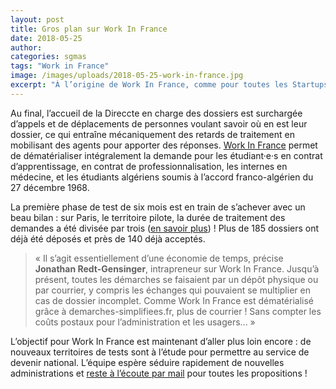 ```yaml
---
layout: post
title: Gros plan sur Work In France
date: 2018-05-25
author:
categories: sgmas
tags: "Work in France"
image: /images/uploads/2018-05-25-work-in-france.jpg
excerpt: "À l’origine de Work In France, comme pour toutes les Startups d’État, il y a un problème à résoudre : la demande d’autorisation provisoire de travail pour les étudiants étrangers. La procédure, papier uniquement, souffre d’un manque de suivi pour les étudiants et les employeurs alors que bien souvent il s’agit d’une démarche critique pour rester en France."
---
```

Au final, l’accueil de la Direccte en charge des dossiers est surchargée d’appels et de déplacements de personnes voulant savoir où en est leur dossier, ce qui entraîne mécaniquement des retards de traitement en mobilisant des agents pour apporter des réponses. [Work In France](https://beta.gouv.fr/startup/workinfrance.html) permet de dématérialiser intégralement la demande pour les étudiant·e·s en contrat d’apprentissage, en contrat de professionnalisation, les internes en médecine, et les étudiants algériens soumis à l’accord franco-algérien du 27 décembre 1968.

La première phase de test de six mois est en train de s’achever avec un beau bilan : sur Paris, le territoire pilote, la durée de traitement des demandes a été divisée par trois ([en savoir plus](https://twitter.com/Prefet75_IDF/status/988768773476929536)) ! Plus de 185 dossiers ont déjà été déposés et près de 140 déjà acceptés.

> « Il s’agit essentiellement d’une économie de temps, précise **Jonathan Redt-Gensinger**, intrapreneur sur Work In France. Jusqu’à présent, toutes les démarches se faisaient par un dépôt physique ou par courrier, y compris les échanges qui pouvaient se multiplier en cas de dossier incomplet. Comme Work In France est dématérialisé grâce à demarches-simplifiees.fr, plus de courrier ! Sans compter les coûts postaux pour l’administration et les usagers... »

L’objectif pour Work In France est maintenant d’aller plus loin encore : de nouveaux territoires de tests sont à l’étude pour permettre au service de devenir national. L’équipe espère séduire rapidement de nouvelles administrations et [reste à l’écoute par mail](mailto:contact@workinfrance.beta.gouv.fr) pour toutes les propositions !
